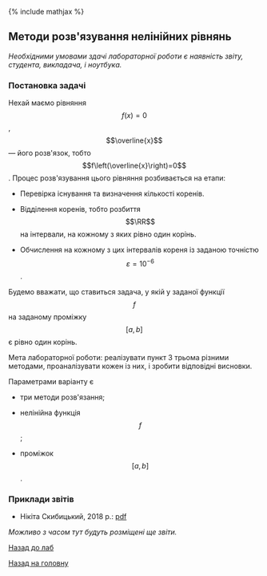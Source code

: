 {% include mathjax %}

## Методи розв'язування нелінійних рівнянь

_Необхідними умовами здачі лабораторної роботи є наявність звіту, студента, викладача, і ноутбука._

### Постановка задачі

Нехай маємо рівняння $$f(x) = 0$$, $$\overline{x}$$ &mdash; його розв'язок, тобто $$f\left(\overline{x}\right)=0$$. Процес розв'язування цього рівняння розбивається на етапи: 

- Перевірка існування та визначення кількості коренів.

- Відділення коренів, тобто розбиття $$\RR$$ на інтервали, на кожному з яких рівно один корінь.

- Обчислення на кожному з цих інтервалів кореня із заданою точністю $$\varepsilon=10^{-6}$$.

Будемо вважати, що ставиться задача, у якій у заданої функції $$f$$ на заданому проміжку $$[a, b]$$ є рівно один корінь.

Мета лабораторної роботи: реалізувати пункт 3 трьома різними методами, проаналізувати кожен із них, і зробити відповідні висновки.

Параметрами варіанту є 

- три методи розв'язання;

- нелінійна функція $$f$$;

- проміжок $$[a, b]$$.

<!-- ### Варіанти -->

### Приклади звітів

- Нікіта Скибицький, 2018&nbsp;р.: [pdf](tex/report.pdf)

_Можливо з часом тут будуть розміщені ще звіти._

[Назад до лаб](../README.md)

[Назад на головну](../../README.md)